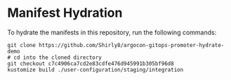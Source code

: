 # Manifest Hydration

To hydrate the manifests in this repository, run the following commands:

```shell
git clone https://github.com/Shirly8/argocon-gitops-promoter-hydrate-demo
# cd into the cloned directory
git checkout c7c4906ca7cd2e83cdfe476d945991b305bf96d8
kustomize build ./user-configuration/staging/integration
```
